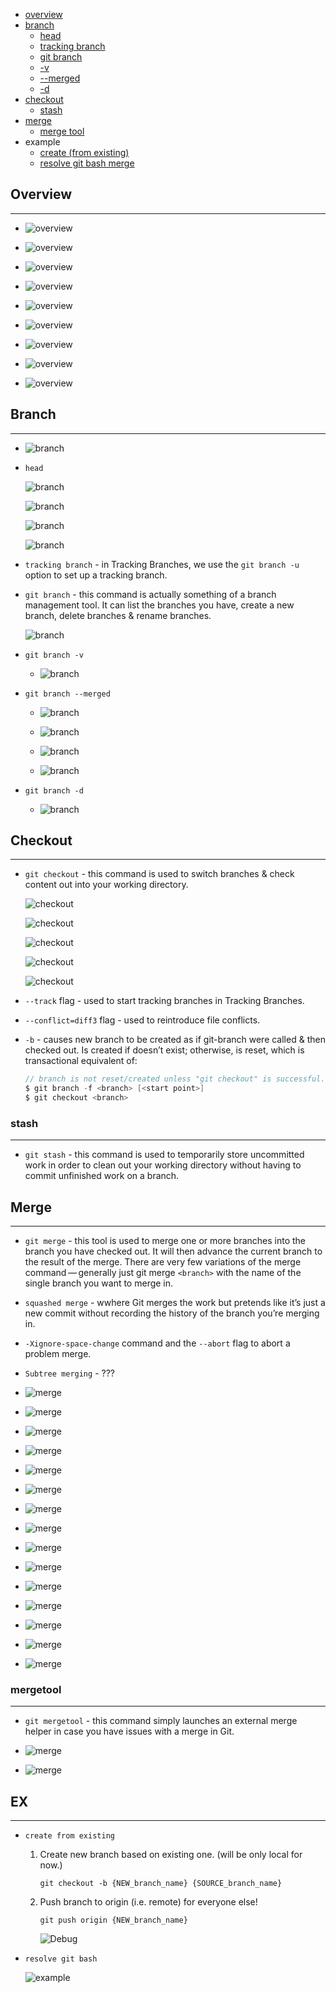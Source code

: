 * [overview](#overview)
* [branch](#branch)
    * [head](#head)
    * [tracking branch](#tracking-branch)
    * [git branch](#branch)
    * [-v](#branch-v)
    * [--merged](#branch-merged)
    * [-d](#branch-d)
* [checkout](#checkout)
    * [stash](#stash)
* [merge](#merge)
    * [merge tool](#merge-tool)
* example
    * [create (from existing)](#create-from-existing)
    * [resolve git bash merge](#resolve-git-bash)

## Overview <a name="overview"></a>

---

* ![overview](./_asset/img/14.png)

* ![overview](./_asset/img/38.png)

* ![overview](./_asset/img/39.png)

* ![overview](./_asset/img/40.png)

* ![overview](./_asset/img/41.png)

* ![overview](./_asset/img/42.png)

* ![overview](./_asset/img/43.png)

* ![overview](./_asset/img/44.png)

* ![overview](./_asset/img/45.png)

## Branch <a name="branch"></a>

---

* ![branch](./_asset/img/01b.png)

* `head` <a name="head"></a>

    ![branch](./_asset/img/03.png)

    ![branch](./_asset/img/07.png)

    ![branch](./_asset/img/06.png)

    ![branch](./_asset/img/08.png)

* `tracking branch` - in Tracking Branches, we use the `git branch -u` option to set up a tracking branch.

* `git branch` - this command is actually something of a branch management tool. It can list the branches you have, create a new branch, delete branches & rename branches.

    ![branch](./_asset/img/02.png)

* `git branch -v`<a name="branch-v"></a>

    * ![branch](./_asset/img/32.png)

* `git branch --merged`<a name="branch-merged"></a>

    * ![branch](./_asset/img/33.png)

    * ![branch](./_asset/img/34.png)

    * ![branch](./_asset/img/35.png)

    * ![branch](./_asset/img/37.png)

* `git branch -d`<a name="branch-d"></a>

    * ![branch](./_asset/img/36.png)

## Checkout <a name="checkout"></a>

---

* `git checkout` - this command is used to switch branches & check content out into your working directory.

    ![checkout](./_asset/img/05.png)

    ![checkout](./_asset/img/09.png)

    ![checkout](./_asset/img/10.png)

    ![checkout](./_asset/img/11.png)

    ![checkout](./_asset/img/12.png)

* `--track` flag - used to start tracking branches in Tracking Branches.
* `--conflict=diff3` flag - used to reintroduce file conflicts.
* `-b` - causes new branch to be created as if git-branch were called & then checked out. Is created if doesn’t exist; otherwise, is reset, which is transactional equivalent of:

    ```c#
    // branch is not reset/created unless "git checkout" is successful.\
    $ git branch -f <branch> [<start point>]
    $ git checkout <branch>
    ```

### stash <a name="stash"></a>

---

* `git stash` - this command is used to temporarily store uncommitted work in order to clean out your working directory without having to commit unfinished work on a branch.

## Merge <a name="merge"></a>

---

* `git merge` - this tool is used to merge one or more branches into the branch you have checked out. It will then advance the current branch to the result of the merge.
There are very few variations of the merge command — generally just git merge `<branch>` with the name of the single branch you want to merge in.
* `squashed merge` - wwhere Git merges the work but pretends like it’s just a new commit without recording the history of the branch you’re merging in.
* `-Xignore-space-change` command and the `--abort` flag to abort a problem merge.
* `Subtree merging` - ???

* ![merge](./_asset/img/15.png)

* ![merge](./_asset/img/16.png)

* ![merge](./_asset/img/17.png)

* ![merge](./_asset/img/18.png)

* ![merge](./_asset/img/19.png)

* ![merge](./_asset/img/20.png)

* ![merge](./_asset/img/21.png)

* ![merge](./_asset/img/22.png)

* ![merge](./_asset/img/23.png)

* ![merge](./_asset/img/24.png)

* ![merge](./_asset/img/25.png)

* ![merge](./_asset/img/26.png)

* ![merge](./_asset/img/27.png)

* ![merge](./_asset/img/28.png)

* ![merge](./_asset/img/29.png)

### mergetool <a name="merge-tool"></a>

---

* `git mergetool` - this command simply launches an external merge helper in case you have issues with a merge in Git.

* ![merge](./_asset/img/30.png)

* ![merge](./_asset/img/31.png)

## EX <a name="example"></a>

---

* `create from existing` <a name="create-from-existing"></a>

    1. Create new branch based on existing one. (will be only local for now.)

        ```git
        git checkout -b {NEW_branch_name} {SOURCE_branch_name}
        ```

    2. Push branch to origin (i.e. remote) for everyone else!

        ```git
        git push origin {NEW_branch_name}
        ```

        ![Debug](./_asset/img/01.png)

* `resolve git bash` <a name="resolve-git-bash"></a>

    ![example](./_asset/img/46.png)